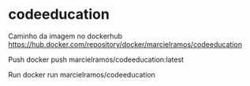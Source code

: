 # codeeducation

Caminho da imagem no dockerhub
https://hub.docker.com/repository/docker/marcielramos/codeeducation

Push
docker push marcielramos/codeeducation:latest

Run
docker run marcielramos/codeeducation
